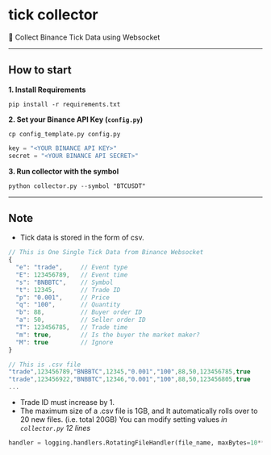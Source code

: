 # tick collector
📂 Collect Binance Tick Data using Websocket

---
## How to start
**1. Install Requirements**
```
pip install -r requirements.txt
```

**2. Set your Binance API Key (`config.py`)**
```
cp config_template.py config.py
```
```python
key = "<YOUR BINANCE API KEY>"
secret = "<YOUR BINANCE API SECRET>"
```

**3. Run collector with the symbol**
```
python collector.py --symbol "BTCUSDT"
```

---
## Note
- Tick data is stored in the form of csv.

```javascript
// This is One Single Tick Data from Binance Websocket
{
  "e": "trade",     // Event type
  "E": 123456789,   // Event time
  "s": "BNBBTC",    // Symbol
  "t": 12345,       // Trade ID
  "p": "0.001",     // Price
  "q": "100",       // Quantity
  "b": 88,          // Buyer order ID
  "a": 50,          // Seller order ID
  "T": 123456785,   // Trade time
  "m": true,        // Is the buyer the market maker?
  "M": true         // Ignore
}
```

```javascript
// This is .csv file
"trade",123456789,"BNBBTC",12345,"0.001","100",88,50,123456785,true
"trade",123456922,"BNBBTC",12346,"0.001","100",88,50,123456805,true
...
```

- Trade ID must increase by 1.
- The maximum size of a .csv file is 1GB, and It automatically rolls over to 20 new files. (i.e. total 20GB) 
You can modify setting values *in `collector.py` 12 lines*

```python
handler = logging.handlers.RotatingFileHandler(file_name, maxBytes=10**9, backupCount=20)
```
